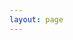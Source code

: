 ```yaml
---
layout: page
---
```

<script setup>
import {
  VPTeamPage,
  VPTeamPageTitle,
  VPTeamMembers
} from 'vitepress/theme';

const members = [
  {
    avatar: 'https://www.github.com/tada5hi.png',
    name: 'Peter Placzek',
    title: 'Central Lead',
    links: [
      { icon: 'github', link: 'https://github.com/tada5hi' },
      { icon: 'twitter', link: 'https://twitter.com/tada5hi' },
      { icon: 'linkedin', link: 'https://www.linkedin.com/in/peter-placzek-047a74210/' },
    ]
  },
  {
    avatar: 'https://www.github.com/migraf.png',
    name: 'Michael Graf',
    title: 'Station Lead',
    links: [
      { icon: 'github', link: 'https://github.com/migraf' },
      { icon: 'linkedin', link: 'https://www.linkedin.com/in/michael-m-graf/' },
    ]
  },
  {
    avatar: 'https://www.github.com/SirHerr.png',
    name: 'Marius de Arruda Botelho Herr',
    title: 'Project Lead',
    links: [
      { icon: 'github', link: 'https://github.com/SirHerr' },
      { icon: 'linkedin', link: 'https://de.linkedin.com/in/marius-de-arruda-botelho-herr-60b89b18b' },
    ]
  },
  { 
    avatar: 'https://www.github.com/antidodo.png',
    name: 'David Hieber',
    links: [
      { icon: 'github', link: 'https://github.com/antidodo' }
    ]
  },
  { 
    avatar: 'https://www.github.com/Felix6464.png',
    name: 'Felix Bötte',
    links: [
      { icon: 'github', link: 'https://github.com/Felix6464' }
    ]
  },
  { 
    avatar: 'https://www.github.com/Nightknight3000.png',
    name: 'Alexander Röhl',
    links: [
      { icon: 'github', link: 'https://github.com/Nightknight3000' }
    ]
  },
]
</script>

<VPTeamPage>
  <VPTeamPageTitle>
    <template #title>
      Our Team
    </template>
  </VPTeamPageTitle>
  <VPTeamMembers
    :members="members"
  />
</VPTeamPage>

